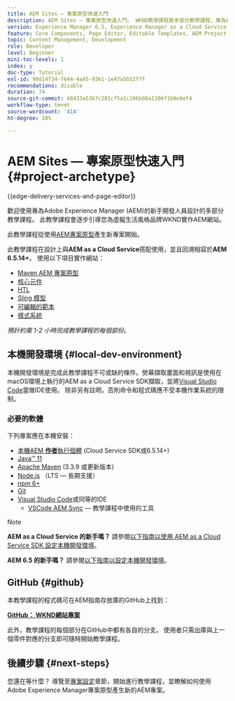 ```yaml
---
title: AEM Sites — 專案原型快速入門
description: AEM Sites — 專案原型快速入門。 WKND教學課程是多部分教學課程，專為Adobe Experience Manager的新手開發人員設計。 此教學課程會逐步引導您為虛擬生活風格品牌WKND實作AEM網站。 此教學課程涵蓋基礎的主題，例如專案設定、maven原型、核心元件、可編輯的範本、使用者端資料庫和元件開發。
version: Experience Manager 6.5, Experience Manager as a Cloud Service
feature: Core Components, Page Editor, Editable Templates, AEM Project Archetype
topic: Content Management, Development
role: Developer
level: Beginner
mini-toc-levels: 1
index: y
doc-type: Tutorial
exl-id: 90d14734-f644-4a45-9361-1e47a5b52fff
recommendations: disable
duration: 74
source-git-commit: 48433a5367c281cf5a1c106b08a1306f1b0e8ef4
workflow-type: tm+mt
source-wordcount: '414'
ht-degree: 28%

---
```


# AEM Sites — 專案原型快速入門 {#project-archetype}

{{edge-delivery-services-and-page-editor}}

歡迎使用專為Adobe Experience Manager (AEM)的新手開發人員設計的多部分教學課程。 此教學課程會逐步引導您為虛擬生活風格品牌WKND實作AEM網站。

此教學課程從使用[AEM專案原型](https://experienceleague.adobe.com/docs/experience-manager-core-components/using/developing/archetype/overview.html)產生新專案開始。

此教學課程在設計上與&#x200B;**AEM as a Cloud Service**&#x200B;搭配使用，並且回溯相容於&#x200B;**AEM 6.5.14+**。 使用以下項目實作網站：

* [Maven AEM 專案原型](https://experienceleague.adobe.com/docs/experience-manager-core-components/using/developing/archetype/overview.html?lang=zh-Hant)
* [核心元件](https://experienceleague.adobe.com/docs/experience-manager-core-components/using/introduction.html)
* [HTL](https://experienceleague.adobe.com/docs/experience-manager-htl/content/getting-started.html)
* [Sling 模型](https://sling.apache.org/documentation/bundles/models.html)
* [可編輯的範本](https://experienceleague.adobe.com/docs/experience-manager-learn/sites/page-authoring/template-editor-feature-video-use.html)
* [樣式系統](https://experienceleague.adobe.com/docs/experience-manager-learn/sites/page-authoring/style-system-feature-video-use.html)

*預計約需 1-2 小時完成教學課程的每個部份。*

## 本機開發環境 {#local-dev-environment}

本機開發環境是完成此教學課程不可或缺的條件。熒幕擷取畫面和視訊是使用在macOS環境上執行的AEM as a Cloud Service SDK擷取，並將[Visual Studio Code](https://code.visualstudio.com/)當做IDE使用。 除非另有註明，否則命令和程式碼應不受本機作業系統的限制。

### 必要的軟體

下列專案應在本機安裝：

* [本機AEM **作者**&#x200B;執行個體](https://experience.adobe.com/#/downloads) (Cloud Service SDK或6.5.14+)
* [Java™ 11](https://downloads.experiencecloud.adobe.com/content/software-distribution/en/general.html)
* [Apache Maven](https://maven.apache.org/) (3.3.9 或更新版本)
* [Node.js](https://nodejs.org/en/) （LTS — 長期支援）
* [npm 6+](https://www.npmjs.com/)
* [Git](https://git-scm.com/)
* [Visual Studio Code](https://code.visualstudio.com/)或同等的IDE
   * [VSCode AEM Sync](https://marketplace.visualstudio.com/items?itemName=yamato-ltd.vscode-aem-sync) — 教學課程中使用的工具

>[!NOTE]
>
> **AEM as a Cloud Service 的新手嗎？** 請參閱[以下指南以使用 AEM as a Cloud Service SDK 設定本機開發環境](https://experienceleague.adobe.com/docs/experience-manager-learn/cloud-service/local-development-environment-set-up/overview.html)。
>
> **AEM 6.5 的新手嗎？** 請參閱[以下指南以設定本機開發環境](https://experienceleague.adobe.com/docs/experience-manager-learn/foundation/development/set-up-a-local-aem-development-environment.html)。

## GitHub {#github}

本教學課程的程式碼可在AEM指南存放庫的GitHub上找到：

**[GitHub： WKND網站專案](https://github.com/adobe/aem-guides-wknd)**

此外，教學課程的每個部分在GitHub中都有各自的分支。 使用者只需出庫與上一個零件對應的分支即可隨時開始教學課程。

## 後續步驟 {#next-steps}

您還在等什麼？ 導覽至[專案設定](project-setup.md)章節，開始進行教學課程，並瞭解如何使用Adobe Experience Manager專案原型產生新的AEM專案。
